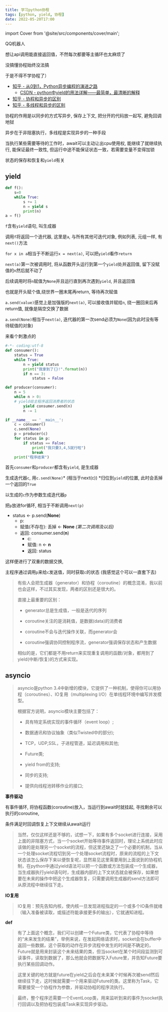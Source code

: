 ```yaml
---
title: 学习python协程
tags: [python, yield, 协程]
date: 2022-05-20T17:00
---
```


import Cover from '@site/src/components/cover/main';

QQ机器人

想让api调用能直接返回值，不然每次都要等主循环也太麻烦了

没搞懂协程始终没法搞

于是不得不学协程了）

<!--truncate-->

- [知乎 - 从0到1，Python异步编程的演进之路](https://zhuanlan.zhihu.com/p/25228075)
    - [CSDN - python中yield的用法详解——最简单，最清晰的解释](https://blog.csdn.net/mieleizhi0522/article/details/82142856)
- [知乎 - 协程和异步的区别](https://www.zhihu.com/question/471939693)
- [知乎 - 多线程和异步的区别](https://zhuanlan.zhihu.com/p/350816301)

协程的作用是以同步的方式写异步, 保存上下文, 把分开的代码放一起写, 避免回调地狱

异步在于非阻塞执行，多线程是实现异步的一种手段

当执行某些需要等待的工作时，await可以主动让出cpu使用权, 能继续了就继续执行, 能保证最终一致性, 但运行中途不能保证状态一致，若需要变量不变得加锁

状态的保存和恢复和`yield`有关

## yield

```python
def f():
    s=0
    while True:
        s += 1
        n = yield s
        print(n)
a = f()
```

`f`含有`yield`语句, 叫生成器

调用`f`将返回一个迭代器, 这里是`a`, 与所有其他可迭代对象, 例如列表, 元组一样, 有`next()`方法

`for x in a`相当于不断运行`x = next(a)`, 可以把`yield`看作`return`

`next(a)`第一次被调用时, 将从函数开头运行到第一个`yield`处并返回值, 留下没赋值的`n`然后就不动了

后续调用时将`n`赋值为`None`并且运行直到再次遇到`yield`, 并且返回值

也就是开头赋个值,绕世界一圈末尾再return, 等待再次赋值

`a.send(value)`感觉上是加强版的`next(a)`, 可以接收值并赋给`n`, 绕一圈回来后再return值, 就像是隔空交换了数据

`a.send(None)`相当于`next(a)`, 迭代器的第一次send必须为`None`(因为此时没有等待赋值的对象)

来看个刺激点的

```python title='https://blog.csdn.net/mieleizhi0522/article/details/82142856'
#-*- coding:utf-8
def consumer():
    status = True
    while True:
        n = yield status
        print("我拿到了{}!".format(n))
        if n == 3:
            status = False

def producer(consumer):
    n = 5
    while n > 0:
    # yield给主程序返回消费者的状态
        yield consumer.send(n)
        n -= 1

if __name__ == '__main__':
    c = consumer()
    c.send(None)
    p = producer(c)
    for status in p:
        if status == False:
            print("我只要3,4,5就行啦")
            break
    print("程序结束")
```

首先`consumer`和`producer`都含有`yield`, 是生成器

生成迭代器`c`, 用`c.send(None)`* (相当于next(c)) *归位到`yield`的位置, 此时会丢掉一个返回的`True`

以生成的`c`作为参数生成迭代器`p`

把`p`放进for循环, 相当于不断调用`next(p)`

- status <- p.send(**None**)
    - p: 
    - 赋值(不存在): 丢掉 <- **None**  *(第二次调用及以后)*
    - 返回: consumer.send(**n**)
        - c:
        - 赋值: n <- **n**
        - 返回: status

这样便进行了双重的数据交换,

主程序通过调用`p`来给`c`发送值，同时获取`c`的状态 (我感觉这个可以一直套下去)

> 有些人会把生成器（generator）和协程（coroutine）的概念混淆，我以前也会这样，不过其实发现，两者的区别还是很大的。
>
> 直接上最重要的区别：
>
> - generator总是生成值，一般是迭代的序列
>
> - coroutine关注的是消耗值，是数据(data)的消费者
>
> - coroutine不会与迭代操作关联，而generator会
>
> - coroutine强调协同控制程序流，generator强调保存状态和产生数据
>
> 相似的是，它们都是不用return来实现重复调用的函数/对象，都用到了yield(中断/恢复)的方式来实现。

## asyncio

> asyncio是python 3.4中新增的模块，它提供了一种机制，使得你可以用协程（coroutines）、IO复用（multiplexing I/O）在单线程环境中编写并发模型。
> 
> 
> 根据官方说明，asyncio模块主要包括了：
> 
> - 具有特定系统实现的事件循环（event loop）;
> 
> - 数据通讯和协议抽象（类似Twisted中的部分);
> 
> - TCP，UDP,SSL，子进程管道，延迟调用和其他;
> 
> - Future类;
> 
> - yield from的支持;
> 
> - 同步的支持;
> 
> - 提供向线程池转移作业的接口;

**事件驱动**

有事件循环, 将协程函数(coroutine)放入，当运行到await时就挂起, 寻找剩余可以执行的coroutine,

条件满足时回调恢复上下文继续从await运行

> 当然，仅仅这样还是不够的，试想一下，如果有多个socket进行连接，采用上面的非阻塞方式，当一个socket开始等待事件返回时，理论上系统此时应该做的是处理另一个socket的流程，但这里还缺乏了一个必要的机制，当从一个处理socket流程切到另一个处理socket流程时，原来的流程的上下文状态该怎么保存下来以便恢复呢，显然易见这里需要用到上面说到的协程机制，在python中通过yield语法可以把一个函数或方法包装成一个生成器，当生成器执行yield语句时，生成器内部的上下文状态就会被保存，如果想要在未来的操作中把这个生成器恢复，只需要调用生成器的send方法即可从原流程中继续往下走。

**IO复用**

> IO复用：预先告知内核，使内核一旦发现进程指定的一个或多个IO条件就绪（输入准备被读取，或描述符能承接更多的输出），它就通知进程。

**def**

> 有了上面这个概念，我们可以创建一个Future类，它代表了协程中等待的“未来发生的结果”，举例来说，在发起网络请求时，socket会在buffer中返回一些数据，这个获取的动作在异步流程中发生的时间是不确定的，Future就是用来封装这个未来结果的类，但当socket在某个时间段监测到可读事件，读取到数据了，那么他就会把数据写入Future里，并告知Future要执行某些回调动作。

> 这里关键的地方就是future在yield之后会在未来某个时候再次被send然后继续往下走，这时候就需要一个用来驱动Future的类。这里称为Task，它需要接受一个协程作为参数，并驱动协程的程序流执行。

> 最终，整个程序还需要一个EventLoop类，用来监听到来的事件为socket执行回调以及把协程包装成Task来实现异步驱动。
